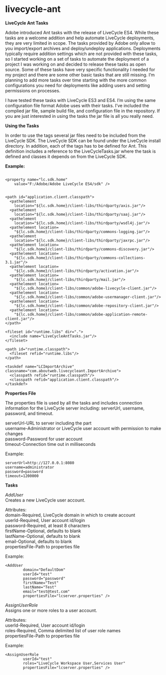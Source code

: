 livecycle-ant
=============

<b>LiveCycle Ant Tasks</b>

Adobe introduced Ant tasks with the release of LiveCycle ES4.  While these tasks are a welcome addition and help automate LiveCycle deployments, they are very limited in scope.  The tasks provided by Adobe only allow to you import/export archives and deploy/undeploy applications.  Deployments typically require addition settings which are not provided with these tasks, so I started working on a set of tasks to automate the deployment of a project I was working on and decided to release these tasks as open source.  Some of these tasks have very specific functionality I needed for my project and there are some other basic tasks that are still missing.  I’m planning to add more tasks over time starting with the more common configurations you need for deployments like adding users and setting permissions on processes.

I have tested these tasks with LiveCycle ES3 and ES4.  I’m using the same configuration file format Adobe uses with their tasks.  I’ve included the complied jar file, sample build file, and configuration file in the repository.  If you are just interested in using the tasks the jar file is all you really need.

<b>Using the Tasks</b>

In order to use the tags several jar files need to be included from the LiveCycle SDK.  The LiveCycle SDK can be found under the LiveCycle install directory.  In addition, each of the tags has to be defined for Ant.  This definition includes a reference to the LiveCycleTasks.jar where the task is defined and classes it depends on from the LiveCycle SDK.   

<b>Example:</b><br>
<pre><code><!-- LiveCycle SDK path -->
&lt;property name="lc.sdk.home" 
    value="F:/Adobe/Adobe LiveCycle ES4/sdk" /&gt;

<!-- Define classpath and libraries for dependencies -->
&lt;path id="application.client.classpath"&gt;
  &lt;pathelement 
    location="${lc.sdk.home}/client-libs/thirdparty/axis.jar"/&gt; 
  &lt;pathelement 
    location="${lc.sdk.home}/client-libs/thirdparty/saaj.jar"/&gt;
  &lt;pathelement 
    location="${lc.sdk.home}/client-libs/thirdparty/wsdl4j.jar"/&gt;
  &lt;pathelement location=
    "${lc.sdk.home}/client-libs/thirdparty/commons-logging.jar"/&gt;
  &lt;pathelement 
    location="${lc.sdk.home}/client-libs/thirdparty/jaxrpc.jar"/&gt;
  &lt;pathelement location=
    "${lc.sdk.home}/client-libs/thirdparty/commons-discovery.jar"/&gt;
  &lt;pathelement location=
    "${lc.sdk.home}/client-libs/thirdparty/commons-collections-3.1.jar"/&gt;
  &lt;pathelement location=
    "${lc.sdk.home}/client-libs/thirdparty/activation.jar"/&gt;
  &lt;pathelement location=
    "${lc.sdk.home}/client-libs/thirdparty/mail.jar"/&gt;
  &lt;pathelement location=
    "${lc.sdk.home}/client-libs/common/adobe-livecycle-client.jar"/&gt;
  &lt;pathelement location=
    "${lc.sdk.home}/client-libs/common/adobe-usermanager-client.jar"/&gt;
  &lt;pathelement location=
    "${lc.sdk.home}/client-libs/common/adobe-repository-client.jar"/&gt;
  &lt;pathelement location=
    "${lc.sdk.home}/client-libs/common/adobe-application-remote-client.jar"/&gt;  
&lt;/path&gt;

&lt;fileset id="runtime.libs" dir="."&gt;
  &lt;include name="LiveCycleAntTasks.jar"/&gt;
&lt;/fileset&gt;

&lt;path id="runtime.classpath"&gt;
  &lt;fileset refid="runtime.libs"/&gt;
&lt;/path&gt;

&lt;taskdef name="LCImportArchive" classname="com.aboutweb.livecycleant.ImportArchive"&gt;
  &lt;classpath refid="runtime.classpath"/&gt;
  &lt;classpath refid="application.client.classpath"/&gt;
&lt;/taskdef&gt;
</code></pre>



<b>Properties File</b>

The properties file is used by all the tasks and includes connection information for the LiveCycle server including: serverUrl, username, password, and timeout.  

serverUrl-URL to server including the part<br>
username-Administrator or LiveCycle user account with permission to make changes<br>
password-Password for user account<br>
timeout-Connection time out in milliseconds<br>

Example:<br>
<pre><code>serverUrl=http://127.0.0.1:8080
username=administrator
password=password
timeout=1200000
</code></pre>

<b>Tasks</b>

<i>AddUser</i><br>
Creates a new LiveCycle user account.<br>

Attributes:<br>
domain-Required, LiveCycle domain in which to create account<br>
userId-Required, User account id/login<br>
password-Required, at least 8 characters<br>
firstName-Optional, defaults to blank<br>
lastName-Optional, defaults to blank<br>
email-Optional, defaults to blank<br>
propertiesFile-Path to properties file<br>

Example:<br>
<pre><code>&lt;AddUser 
        domain="DefaultDom" 
        userId="test" 
        password="password"
        firstName="Test"
        lastName="Test"
        email="test@test.com"
        propertiesFile="lcserver.properties" /&gt;
</code></pre>

<i>AssignUserRole</i><br>
Assigns one or more roles to a user account.

Attributes:<br>
userId-Required, User account id/login<br>
roles-Required, Comma delimited list of user role names<br>
propertiesFile-Path to properties file<br>

Example:<br>
<pre><code>&lt;AssignUserRole 
        userId="test" 
        roles="LiveCycle Workspace User,Services User"
        propertiesFile="lcserver.properties" /&gt;
</code></pre>
